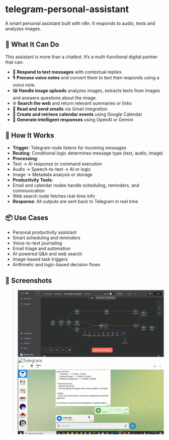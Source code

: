 # telegram-personal-assistant
A smart personal assistant built with n8n. It responds to audio, texts and analyzes images.

## 🚀 What It Can Do

This assistant is more than a chatbot. It’s a multi-functional digital partner that can:

- 💬 **Respond to text messages** with contextual replies
- 🎙️ **Process voice notes** and convert them to text then responds using a voice note.
- 🖼️ **Handle image uploads** analyzes images, extracts texts from images and answers questions about the image.
- 🌐 **Search the web** and return relevant summaries or links
- 📧 **Read and send emails** via Gmail integration
- 📅 **Create and retrieve calendar events** using Google Calendar
- 🧠 **Generate intelligent responses** using OpenAI or Gemini


## 🧠 How It Works

- **Trigger**: Telegram node listens for incoming messages
- **Routing**: Conditional logic determines message type (text, audio, image)
- **Processing**:
- Text → AI response or command execution
- Audio → Speech-to-text → AI or logic
- Image → Metadata analysis or storage
- **Productivity Tools**:
- Email and calendar nodes handle scheduling, reminders, and communication
- Web search node fetches real-time info
- **Response**: All outputs are sent back to Telegram in real time


## 📦 Use Cases

- Personal productivity assistant
- Smart scheduling and reminders
- Voice-to-text journaling
- Email triage and automation
- AI-powered Q&A and web search
- Image-based task triggers
- Arithmetic and logic-based decision flows


## 📸 Screenshots

> ![Workflow](TelegramAssis.png)
> ![Telegram](TelAssis.png)
> ![Telegram](Tassistant.png)
